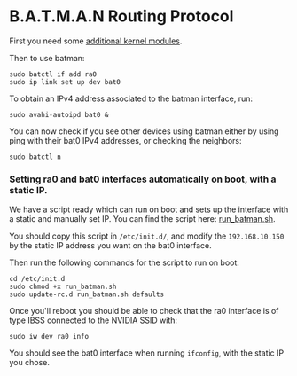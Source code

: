 # B.A.T.M.A.N Routing Protocol
First you need some [additional kernel modules](kernel_module.md).

Then to use batman:
```
sudo batctl if add ra0
sudo ip link set up dev bat0
```

To obtain an IPv4 address associated to the batman interface, run:
```
sudo avahi-autoipd bat0 &
```

You can now check if you see other devices using batman either by using ping with their bat0 IPv4 addresses, or checking the neighbors:
```
sudo batctl n
```


### Setting ra0 and bat0 interfaces automatically on boot, with a static IP.
We have a script ready which can run on boot and sets up the interface with a static and manually set IP.
You can find the script here: [run_batman.sh](run_batman.sh).

You should copy this script in `/etc/init.d/`, and modify the `192.168.10.150` by the static IP address you want on the bat0 interface.

Then run the following commands for the script to run on boot:
```
cd /etc/init.d
sudo chmod +x run_batman.sh
sudo update-rc.d run_batman.sh defaults
```

Once you'll reboot you should be able to check that the ra0 interface is of type IBSS connected to the NVIDIA SSID with:
```
sudo iw dev ra0 info
```

You should see the bat0 interface when running `ifconfig`, with the static IP you chose.